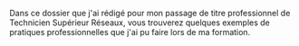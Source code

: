 Dans ce dossier que j'ai rédigé pour mon passage de titre professionnel de Technicien Supérieur Réseaux, vous trouverez quelques exemples de pratiques professionnelles que j'ai pu faire lors de ma formation.
